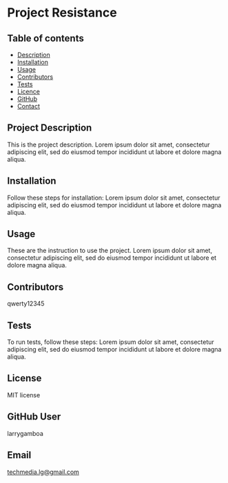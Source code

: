 
  # Project Resistance

  ## Table of contents
  - [Description](#Description)
  - [Installation](#Installation)
  - [Usage](#Usage)
  - [Contributors](#Contributors)
  - [Tests](#Tests)
  - [Licence](#Licence)
  - [GitHub](#GitHub)
  - [Contact](#Contact) 

  ## Project Description
  This is the project description. Lorem ipsum dolor sit amet, consectetur adipiscing elit, sed do eiusmod tempor incididunt ut labore et dolore magna aliqua.
  
  ## Installation
  Follow these steps for installation: Lorem ipsum dolor sit amet, consectetur adipiscing elit, sed do eiusmod tempor incididunt ut labore et dolore magna aliqua.

  ## Usage
  These are the instruction to use the project. Lorem ipsum dolor sit amet, consectetur adipiscing elit, sed do eiusmod tempor incididunt ut labore et dolore magna aliqua.

  ## Contributors
  qwerty12345

  ## Tests
  To run tests, follow these steps: Lorem ipsum dolor sit amet, consectetur adipiscing elit, sed do eiusmod tempor incididunt ut labore et dolore magna aliqua.

  ## License
  MIT license

  ## GitHub User
  larrygamboa

  ## Email
  techmedia.lg@gmail.com

  